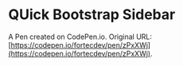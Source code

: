 # QUick Bootstrap Sidebar

A Pen created on CodePen.io. Original URL: [https://codepen.io/fortecdev/pen/zPxXWj](https://codepen.io/fortecdev/pen/zPxXWj).


